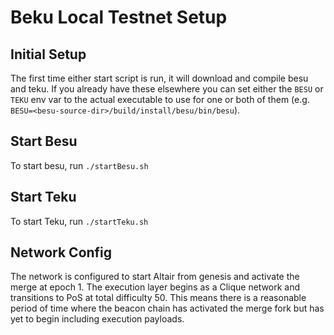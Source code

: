 # Beku Local Testnet Setup

## Initial Setup

The first time either start script is run, it will download and compile besu and teku. If you already have these elsewhere you can set either the `BESU` or `TEKU` env var to the actual executable to use for one or both of them (e.g. `BESU=<besu-source-dir>/build/install/besu/bin/besu`).

## Start Besu

To start besu, run `./startBesu.sh`

## Start Teku

To start Teku, run `./startTeku.sh`

## Network Config

The network is configured to start Altair from genesis and activate the merge at epoch 1.  The execution layer begins as a Clique network and transitions to PoS at total difficulty 50. This means there is a reasonable period of time where the beacon chain has activated the merge fork but has yet to begin including execution payloads.
